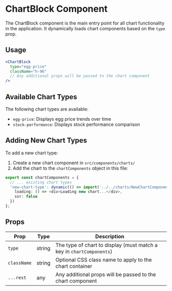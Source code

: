 # ChartBlock Component

The ChartBlock component is the main entry point for all chart functionality in the application. It dynamically loads chart components based on the `type` prop.

## Usage

```jsx
<ChartBlock
  type="egg-price"
  className="h-96"
  // Any additional props will be passed to the chart component
/>
```

## Available Chart Types

The following chart types are available:

- `egg-price`: Displays egg price trends over time
- `stock-performance`: Displays stock performance comparison

## Adding New Chart Types

To add a new chart type:

1. Create a new chart component in `src/components/charts/`
2. Add the chart to the `chartComponents` object in this file:

```typescript
export const chartComponents = {
  // ... existing chart types
  'new-chart-type': dynamic(() => import('../../charts/NewChartComponent'), {
    loading: () => <div>Loading new chart...</div>,
    ssr: false
  })
};
```

## Props

| Prop        | Type   | Description                                                          |
| ----------- | ------ | -------------------------------------------------------------------- |
| `type`      | string | The type of chart to display (must match a key in `chartComponents`) |
| `className` | string | Optional CSS class name to apply to the chart container              |
| `...rest`   | any    | Any additional props will be passed to the chart component           |
